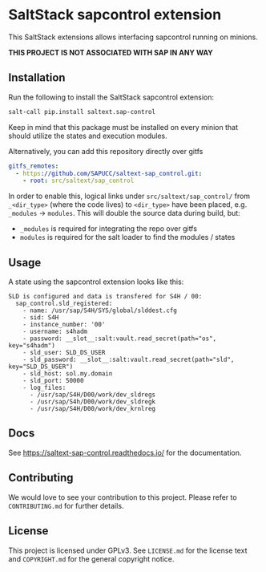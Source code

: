 # SaltStack sapcontrol extension
This SaltStack extensions allows interfacing sapcontrol running on minions.

**THIS PROJECT IS NOT ASSOCIATED WITH SAP IN ANY WAY**

## Installation
Run the following to install the SaltStack sapcontrol extension:
```bash
salt-call pip.install saltext.sap-control
```
Keep in mind that this package must be installed on every minion that should utilize the states and execution modules.

Alternatively, you can add this repository directly over gitfs
```yaml
gitfs_remotes:
  - https://github.com/SAPUCC/saltext-sap_control.git:
    - root: src/saltext/sap_control
```
In order to enable this, logical links under `src/saltext/sap_control/` from `_<dir_type>` (where the code lives) to `<dir_type>` have been placed, e.g. `_modules` -> `modules`. This will double the source data during build, but:
 * `_modules` is required for integrating the repo over gitfs
 * `modules` is required for the salt loader to find the modules / states

## Usage
A state using the sapcontrol extension looks like this:
```jinja
SLD is configured and data is transfered for S4H / 00:
  sap_control.sld_registered:
    - name: /usr/sap/S4H/SYS/global/slddest.cfg
    - sid: S4H
    - instance_number: '00'
    - username: s4hadm
    - password: __slot__:salt:vault.read_secret(path="os", key="s4hadm")
    - sld_user: SLD_DS_USER
    - sld_password: __slot__:salt:vault.read_secret(path="sld", key="SLD_DS_USER")
    - sld_host: sol.my.domain
    - sld_port: 50000
    - log_files:
      - /usr/sap/S4H/D00/work/dev_sldregs
      - /usr/sap/S4h/D00/work/dev_sldregk
      - /usr/sap/S4H/D00/work/dev_krnlreg
```

## Docs
See https://saltext-sap-control.readthedocs.io/ for the documentation.

## Contributing
We would love to see your contribution to this project. Please refer to `CONTRIBUTING.md` for further details.

## License
This project is licensed under GPLv3. See `LICENSE.md` for the license text and `COPYRIGHT.md` for the general copyright notice.
